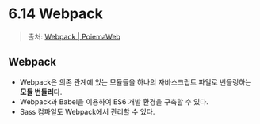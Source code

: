 # 6.14 Webpack

> 출처: [Webpack | PoiemaWeb](https://poiemaweb.com/es6-babel-webpack-2)

## Webpack

- Webpack은 의존 관계에 있는 모듈들을 하나의 자바스크립트 파일로 번들링하는 **모듈 번들러**다.
- Webpack과 Babel을 이용하여 ES6 개발 환경을 구축할 수 있다.
- Sass 컴파일도 Webpack에서 관리할 수 있다.

